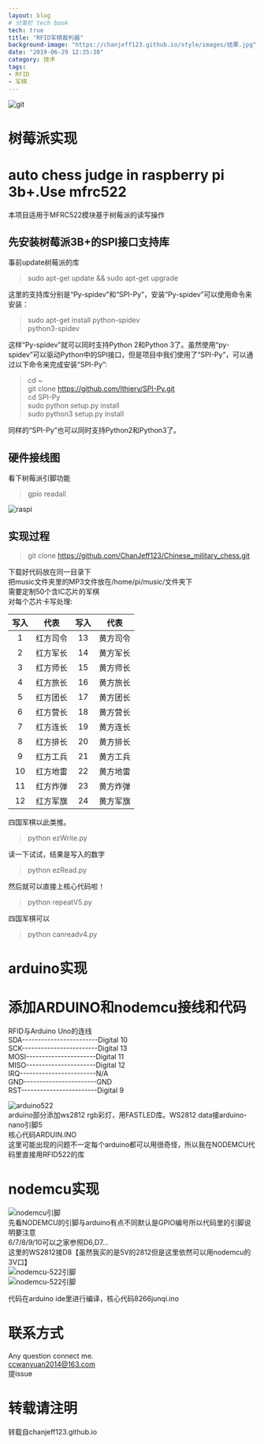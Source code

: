 ```yaml
---
layout: blog
# 分类栏 tech book 
tech: true
title: "RFID军棋裁判器"
background-image: "https://chanjeff123.github.io/style/images/结果.jpg"
date: "2019-06-29 12:35:30"
category: 技术
tags:
- RFID
- 军棋
---
```


![git](https://chanjeff123.github.io/style/images/结果.jpg)

# 树莓派实现  
auto chess judge in raspberry pi 3b+.Use mfrc522
==========
本项目适用于MFRC522模块基于树莓派的读写操作

先安装树莓派3B+的SPI接口支持库
------------------------------
事前update树莓派的库
>sudo apt-get update && sudo apt-get upgrade

这里的支持库分别是“Py-spidev”和“SPI-Py”，安装“Py-spidev”可以使用命令来安装：
>sudo apt-get install python-spidev  
>python3-spidev

这样“Py-spidev”就可以同时支持Python 2和Python 3了。虽然使用“py-spidev”可以驱动Python中的SPI接口，但是项目中我们使用了“SPI-Py”，可以通过以下命令来完成安装“SPI-Py”:
>cd ~  
>git clone https://github.com/lthiery/SPI-Py.git  
>cd SPI-Py  
>sudo python setup.py install  
>sudo python3 setup.py install

同样的“SPI-Py”也可以同时支持Python2和Python3了。

硬件接线图
----
看下树莓派引脚功能
>gpio readall

![raspi](https://github.com/ChanJeff123/Chinese_military_chess/blob/master/pic/rc522_rfid_raspberry_pi.png?raw=true)

实现过程
----
>git clone https://github.com/ChanJeff123/Chinese_military_chess.git

下载好代码放在同一目录下  
把music文件夹里的MP3文件放在/home/pi/music/文件夹下  
需要定制50个含IC芯片的军棋  
对每个芯片卡写处理:  


| 写入  |   代表   | 写入  |   代表   |
| :---: | :------: | :---: | :------: |
|   1   | 红方司令 |  13   | 黄方司令 |
|   2   | 红方军长 |  14   | 黄方军长 |
|   3   | 红方师长 |  15   | 黄方师长 |
|   4   | 红方旅长 |  16   | 黄方旅长 |
|   5   | 红方团长 |  17   | 黄方团长 |
|   6   | 红方营长 |  18   | 黄方营长 |
|   7   | 红方连长 |  19   | 黄方连长 |
|   8   | 红方排长 |  20   | 黄方排长 |
|   9   | 红方工兵 |  21   | 黄方工兵 |
|  10   | 红方地雷 |  22   | 黄方地雷 |
|  11   | 红方炸弹 |  23   | 黄方炸弹 |
|  12   | 红方军旗 |  24   | 黄方军旗 |

四国军棋以此类推。

>python ezWrite.py

读一下试试，结果是写入的数字
>python ezRead.py

然后就可以直接上核心代码啦！
>python repeatV5.py  

四国军棋可以  

>python canreadv4.py  

# arduino实现  

# 添加ARDUINO和nodemcu接线和代码  
RFID与Arduino Uno的连线  
SDA------------------------Digital 10  
SCK------------------------Digital 13  
MOSI----------------------Digital 11  
MISO----------------------Digital 12  
IRQ------------------------N/A  
GND-----------------------GND  
RST------------------------Digital 9  

![arduino522](https://github.com/ChanJeff123/Chinese_military_chess/blob/master/pic/arduino.png?raw=true)  
arduino部分添加ws2812 rgb彩灯，用FASTLED库。WS2812 data接arduino-nano引脚5  
核心代码ARDUIN.INO  
这里可能出现的问题不一定每个arduino都可以用很奇怪，所以我在NODEMCU代码里直接用RFID522的库  
# nodemcu实现  
![nodemcu引脚](https://github.com/ChanJeff123/Chinese_military_chess/blob/master/pic/NODEMCU%E5%BC%95%E8%84%9A.png?raw=true)  
先看NODEMCU的引脚与arduino有点不同默认是GPIO编号所以代码里的引脚说明要注意  
6/7/8/9/10可以之家参照D6,D7...  
这里的WS2812接D8【虽然我买的是5V的2812但是这里依然可以用nodemcu的3V口】  
![nodemcu-522引脚](https://github.com/ChanJeff123/Chinese_military_chess/blob/master/pic/NODEMCU-RC522.png?raw=true)  
![nodemcu-522引脚](https://github.com/ChanJeff123/Chinese_military_chess/blob/master/nodemcu.png?raw=true)  

代码在arduino ide里进行编译，核心代码8266junqi.ino  

# 联系方式
Any question connect me.  
ccwanyuan2014@163.com  
提issue  

# 转载请注明
转载自chanjeff123.github.io

